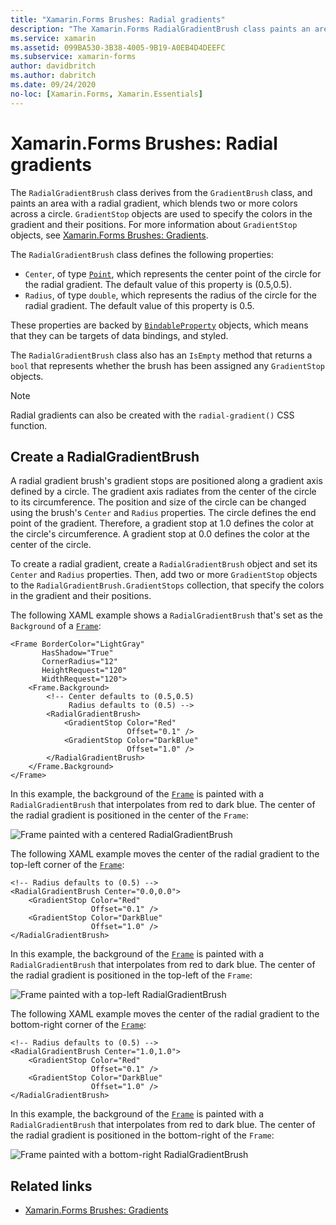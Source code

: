 ```yaml
---
title: "Xamarin.Forms Brushes: Radial gradients"
description: "The Xamarin.Forms RadialGradientBrush class paints an area with a radial gradient."
ms.service: xamarin
ms.assetid: 099BA530-3B38-4005-9B19-A0EB4D4DEEFC
ms.subservice: xamarin-forms
author: davidbritch
ms.author: dabritch
ms.date: 09/24/2020
no-loc: [Xamarin.Forms, Xamarin.Essentials]
---
```


# Xamarin.Forms Brushes: Radial gradients

The `RadialGradientBrush` class derives from the `GradientBrush` class, and paints an area with a radial gradient, which blends two or more colors across a circle. `GradientStop` objects are used to specify the colors in the gradient and their positions. For more information about `GradientStop` objects, see [Xamarin.Forms Brushes: Gradients](gradient.md).

The `RadialGradientBrush` class defines the following properties:

- `Center`, of type [`Point`](xref:Xamarin.Forms.Point), which represents the center point of the circle for the radial gradient. The default value of this property is (0.5,0.5).
- `Radius`, of type `double`, which represents the radius of the circle for the radial gradient. The default value of this property is 0.5.

These properties are backed by [`BindableProperty`](xref:Xamarin.Forms.BindableProperty) objects, which means that they can be targets of data bindings, and styled.

The `RadialGradientBrush` class also has an `IsEmpty` method that returns a `bool` that represents whether the brush has been assigned any `GradientStop` objects.

> [!NOTE]
> Radial gradients can also be created with the `radial-gradient()` CSS function.

## Create a RadialGradientBrush

A radial gradient brush's gradient stops are positioned along a gradient axis defined by a circle. The gradient axis radiates from the center of the circle to its circumference. The position and size of the circle can be changed using the brush's `Center` and `Radius` properties. The circle defines the end point of the gradient. Therefore, a gradient stop at 1.0 defines the color at the circle's circumference. A gradient stop at 0.0 defines the color at the center of the circle.

To create a radial gradient, create a `RadialGradientBrush` object and set its `Center` and `Radius` properties. Then, add two or more `GradientStop` objects to the `RadialGradientBrush.GradientStops` collection, that specify the colors in the gradient and their positions.

The following XAML example shows a `RadialGradientBrush` that's set as the `Background` of a [`Frame`](xref:Xamarin.Forms.Frame):

```xaml    
<Frame BorderColor="LightGray"
       HasShadow="True"
       CornerRadius="12"
       HeightRequest="120"
       WidthRequest="120">
    <Frame.Background>
        <!-- Center defaults to (0.5,0.5)
             Radius defaults to (0.5) -->
        <RadialGradientBrush>
            <GradientStop Color="Red"
                          Offset="0.1" />
            <GradientStop Color="DarkBlue"
                          Offset="1.0" />
        </RadialGradientBrush>
    </Frame.Background>
</Frame>
```

In this example, the background of the [`Frame`](xref:Xamarin.Forms.Frame) is painted with a `RadialGradientBrush` that interpolates from red to dark blue. The center of the radial gradient is positioned in the center of the `Frame`:

![Frame painted with a centered RadialGradientBrush](radialgradient-images/center.png)

The following XAML example moves the center of the radial gradient to the top-left corner of the [`Frame`](xref:Xamarin.Forms.Frame):

```xaml
<!-- Radius defaults to (0.5) -->
<RadialGradientBrush Center="0.0,0.0">
    <GradientStop Color="Red"
                  Offset="0.1" />
    <GradientStop Color="DarkBlue"
                  Offset="1.0" />
</RadialGradientBrush>
```

In this example, the background of the [`Frame`](xref:Xamarin.Forms.Frame) is painted with a `RadialGradientBrush` that interpolates from red to dark blue. The center of the radial gradient is positioned in the top-left of the `Frame`:

![Frame painted with a top-left RadialGradientBrush](radialgradient-images/top-left.png)

The following XAML example moves the center of the radial gradient to the bottom-right corner of the [`Frame`](xref:Xamarin.Forms.Frame):

```xaml
<!-- Radius defaults to (0.5) -->
<RadialGradientBrush Center="1.0,1.0">
    <GradientStop Color="Red"
                  Offset="0.1" />
    <GradientStop Color="DarkBlue"
                  Offset="1.0" />
</RadialGradientBrush>            
```

In this example, the background of the [`Frame`](xref:Xamarin.Forms.Frame) is painted with a `RadialGradientBrush` that interpolates from red to dark blue. The center of the radial gradient is positioned in the bottom-right of the `Frame`:

![Frame painted with a bottom-right RadialGradientBrush](radialgradient-images/bottom-right.png)

## Related links

- [Xamarin.Forms Brushes: Gradients](gradient.md)
